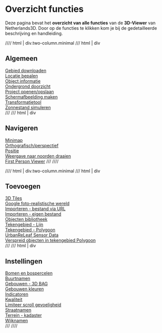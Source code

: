 # Overzicht functies

Deze pagina bevat het **overzicht van alle functies** van de **3D-Viewer** van Netherlands3D. Door op de functies te klikken kom je bij de gedetailleerde beschrijving en handleiding.

//// html | div.two-column.minimal
/// html | div
## Algemeen

[Gebied downloaden](/docs/handleiding/gebied-downloaden/)  
[Locatie bepalen](/docs/handleiding/3D-viewer-locatie-bepalen/)  
[Object informatie](/docs/handleiding/object-informatie/)  
[Ondergrond doorzicht ](/docs/handleiding/ondergrond-doorzicht/)  
[Project openen/opslaan ](/docs/handleiding/project-openen-opslaan/)  
[Schermafbeelding maken](/docs/handleiding/3D-viewer/#schermafbeelding-maken)  
[Transformatietool](/docs/handleiding/lagen/#transformatie-tool)  
[Zonnestand simuleren](/docs/handleiding/zonnestand/)  
///
/// html | div
## Navigeren

[Minimap](/docs/handleiding/3D-viewer/#mini-map)  
[Orthografisch/perspectief](/docs/handleiding/3D-viewer/#orthografischperspectief)  
[Positie](/docs/handleiding/3D-viewer/#positie)  
[Weergave naar noorden draaien](/docs/handleiding/3D-viewer/#weergave-naar-noorden-draaien)  
[First Person Viewer](/docs/handleiding/first-person-viewer)
///
////

//// html | div.two-column.minimal
/// html | div
## Toevoegen

[3D Tiles](/docs/handleiding/toevoegen-3d-tiles/)  
[Google foto-realistische wereld](/docs/handleiding/toevoegen-fotorealistische-wereld/)  
[Importeren - bestand via URL](/docs/handleiding/toevoegen-importeren/#importeren-bestand-via-url)  
[Importeren - eigen bestand](/docs/handleiding/toevoegen-importeren/#importeren-eigen-bestand)  
[Objecten bibliotheek](/docs/handleiding/toevoegen-objecten-biep/)  
[Tekengebied - Lijn ](/docs/handleiding/toevoegen-selectiegebied/#lijn)  
[Tekengebied - Polygoon ](/docs/handleiding/toevoegen-selectiegebied/#polygoon)  
[UrbanReLeaf Sensor Data](/docs/handleiding/toevoegen-urban-releaf/)  
[Verspreid objecten in tekengebied Polygoon ](/docs/handleiding/toevoegen-selectiegebied/#verspreid-objecten-in-gebied)  
///
/// html | div
## Instellingen

[Bomen en bospercelen](/docs/handleiding/3D-viewer-functionaliteiten/#bomen-en-bospercelen)  
[Buurtnamen](/docs/handleiding/3D-viewer-functionaliteiten/#buurtnamen)  
[Gebouwen - 3D BAG](/docs/handleiding/3D-viewer-functionaliteiten/#gebouwen-3dbag)  
[Gebouwen kleuren](/docs/handleiding/3D-viewer-functionaliteiten/#gebouwen-kleuren-op-basis-van-bag-id)  
[Indicatoren](/docs/handleiding/3D-viewer-functionaliteiten/#indicatoren-tygron)  
[Kwaliteit](/docs/handleiding/3D-viewer-instellingen-sub/#beeldkwaliteit)  
[Limiteer scroll gevoeligheid](/docs/handleiding/3D-viewer-instellingen-sub/#limiteer-scroll-gevoeligheid)  
[Straatnamen](/docs/handleiding/3D-viewer-functionaliteiten/#straatnamen)  
[Terrein - kadaster](/docs/handleiding/3D-viewer-functionaliteiten/#terrein-kadaster)  
[Wijknamen](/docs/handleiding/3D-viewer-functionaliteiten/#wijknamen)  
///
////
